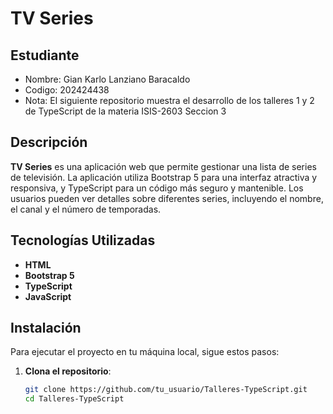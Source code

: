 # TV Series

## Estudiante 
- Nombre: Gian Karlo Lanziano Baracaldo
- Codigo: 202424438
- Nota: El siguiente repositorio muestra el desarrollo de los talleres 1 y 2 de TypeScript de la materia ISIS-2603 Seccion 3

## Descripción

**TV Series** es una aplicación web que permite gestionar una lista de series de televisión. La aplicación utiliza Bootstrap 5 para una interfaz atractiva y responsiva, y TypeScript para un código más seguro y mantenible. Los usuarios pueden ver detalles sobre diferentes series, incluyendo el nombre, el canal y el número de temporadas.

## Tecnologías Utilizadas

- **HTML**
- **Bootstrap 5**
- **TypeScript**
- **JavaScript**

## Instalación

Para ejecutar el proyecto en tu máquina local, sigue estos pasos:

1. **Clona el repositorio**:

   ```bash
   git clone https://github.com/tu_usuario/Talleres-TypeScript.git
   cd Talleres-TypeScript
